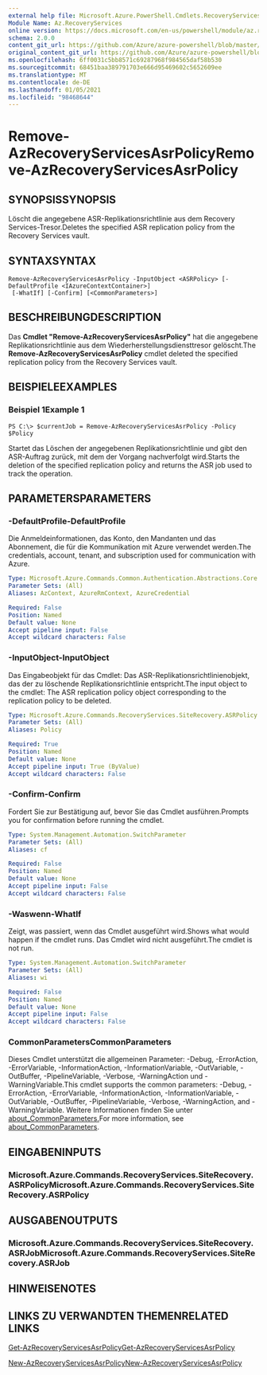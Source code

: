 ```yaml
---
external help file: Microsoft.Azure.PowerShell.Cmdlets.RecoveryServices.SiteRecovery.dll-Help.xml
Module Name: Az.RecoveryServices
online version: https://docs.microsoft.com/en-us/powershell/module/az.recoveryservices/remove-azrecoveryservicesasrpolicy
schema: 2.0.0
content_git_url: https://github.com/Azure/azure-powershell/blob/master/src/RecoveryServices/RecoveryServices/help/Remove-AzRecoveryServicesAsrPolicy.md
original_content_git_url: https://github.com/Azure/azure-powershell/blob/master/src/RecoveryServices/RecoveryServices/help/Remove-AzRecoveryServicesAsrPolicy.md
ms.openlocfilehash: 6ff0031c5bb8571c69287968f984565daf58b530
ms.sourcegitcommit: 68451baa389791703e666d95469602c5652609ee
ms.translationtype: MT
ms.contentlocale: de-DE
ms.lasthandoff: 01/05/2021
ms.locfileid: "98468644"
---
```

# <span data-ttu-id="cc0b4-101">Remove-AzRecoveryServicesAsrPolicy</span><span class="sxs-lookup"><span data-stu-id="cc0b4-101">Remove-AzRecoveryServicesAsrPolicy</span></span>

## <span data-ttu-id="cc0b4-102">SYNOPSIS</span><span class="sxs-lookup"><span data-stu-id="cc0b4-102">SYNOPSIS</span></span>
<span data-ttu-id="cc0b4-103">Löscht die angegebene ASR-Replikationsrichtlinie aus dem Recovery Services-Tresor.</span><span class="sxs-lookup"><span data-stu-id="cc0b4-103">Deletes the specified ASR replication policy from the Recovery Services vault.</span></span>

## <span data-ttu-id="cc0b4-104">SYNTAX</span><span class="sxs-lookup"><span data-stu-id="cc0b4-104">SYNTAX</span></span>

```
Remove-AzRecoveryServicesAsrPolicy -InputObject <ASRPolicy> [-DefaultProfile <IAzureContextContainer>]
 [-WhatIf] [-Confirm] [<CommonParameters>]
```

## <span data-ttu-id="cc0b4-105">BESCHREIBUNG</span><span class="sxs-lookup"><span data-stu-id="cc0b4-105">DESCRIPTION</span></span>
<span data-ttu-id="cc0b4-106">Das **Cmdlet "Remove-AzRecoveryServicesAsrPolicy"** hat die angegebene Replikationsrichtlinie aus dem Wiederherstellungsdiensttresor gelöscht.</span><span class="sxs-lookup"><span data-stu-id="cc0b4-106">The **Remove-AzRecoveryServicesAsrPolicy** cmdlet deleted the specified replication policy from the Recovery Services vault.</span></span>

## <span data-ttu-id="cc0b4-107">BEISPIELE</span><span class="sxs-lookup"><span data-stu-id="cc0b4-107">EXAMPLES</span></span>

### <span data-ttu-id="cc0b4-108">Beispiel 1</span><span class="sxs-lookup"><span data-stu-id="cc0b4-108">Example 1</span></span>
```
PS C:\> $currentJob = Remove-AzRecoveryServicesAsrPolicy -Policy $Policy
```

<span data-ttu-id="cc0b4-109">Startet das Löschen der angegebenen Replikationsrichtlinie und gibt den ASR-Auftrag zurück, mit dem der Vorgang nachverfolgt wird.</span><span class="sxs-lookup"><span data-stu-id="cc0b4-109">Starts the deletion of the specified replication policy and returns the ASR job used to track the operation.</span></span>

## <span data-ttu-id="cc0b4-110">PARAMETERS</span><span class="sxs-lookup"><span data-stu-id="cc0b4-110">PARAMETERS</span></span>

### <span data-ttu-id="cc0b4-111">-DefaultProfile</span><span class="sxs-lookup"><span data-stu-id="cc0b4-111">-DefaultProfile</span></span>
<span data-ttu-id="cc0b4-112">Die Anmeldeinformationen, das Konto, den Mandanten und das Abonnement, die für die Kommunikation mit Azure verwendet werden.</span><span class="sxs-lookup"><span data-stu-id="cc0b4-112">The credentials, account, tenant, and subscription used for communication with Azure.</span></span>


```yaml
Type: Microsoft.Azure.Commands.Common.Authentication.Abstractions.Core.IAzureContextContainer
Parameter Sets: (All)
Aliases: AzContext, AzureRmContext, AzureCredential

Required: False
Position: Named
Default value: None
Accept pipeline input: False
Accept wildcard characters: False
```

### <span data-ttu-id="cc0b4-113">-InputObject</span><span class="sxs-lookup"><span data-stu-id="cc0b4-113">-InputObject</span></span>
<span data-ttu-id="cc0b4-114">Das Eingabeobjekt für das Cmdlet: Das ASR-Replikationsrichtlinienobjekt, das der zu löschende Replikationsrichtlinie entspricht.</span><span class="sxs-lookup"><span data-stu-id="cc0b4-114">The input object to the cmdlet: The ASR replication policy object corresponding to the replication policy to be deleted.</span></span>

```yaml
Type: Microsoft.Azure.Commands.RecoveryServices.SiteRecovery.ASRPolicy
Parameter Sets: (All)
Aliases: Policy

Required: True
Position: Named
Default value: None
Accept pipeline input: True (ByValue)
Accept wildcard characters: False
```

### <span data-ttu-id="cc0b4-115">-Confirm</span><span class="sxs-lookup"><span data-stu-id="cc0b4-115">-Confirm</span></span>
<span data-ttu-id="cc0b4-116">Fordert Sie zur Bestätigung auf, bevor Sie das Cmdlet ausführen.</span><span class="sxs-lookup"><span data-stu-id="cc0b4-116">Prompts you for confirmation before running the cmdlet.</span></span>

```yaml
Type: System.Management.Automation.SwitchParameter
Parameter Sets: (All)
Aliases: cf

Required: False
Position: Named
Default value: None
Accept pipeline input: False
Accept wildcard characters: False
```

### <span data-ttu-id="cc0b4-117">-Waswenn</span><span class="sxs-lookup"><span data-stu-id="cc0b4-117">-WhatIf</span></span>
<span data-ttu-id="cc0b4-118">Zeigt, was passiert, wenn das Cmdlet ausgeführt wird.</span><span class="sxs-lookup"><span data-stu-id="cc0b4-118">Shows what would happen if the cmdlet runs.</span></span> <span data-ttu-id="cc0b4-119">Das Cmdlet wird nicht ausgeführt.</span><span class="sxs-lookup"><span data-stu-id="cc0b4-119">The cmdlet is not run.</span></span>

```yaml
Type: System.Management.Automation.SwitchParameter
Parameter Sets: (All)
Aliases: wi

Required: False
Position: Named
Default value: None
Accept pipeline input: False
Accept wildcard characters: False
```

### <span data-ttu-id="cc0b4-120">CommonParameters</span><span class="sxs-lookup"><span data-stu-id="cc0b4-120">CommonParameters</span></span>
<span data-ttu-id="cc0b4-121">Dieses Cmdlet unterstützt die allgemeinen Parameter: -Debug, -ErrorAction, -ErrorVariable, -InformationAction, -InformationVariable, -OutVariable, -OutBuffer, -PipelineVariable, -Verbose, -WarningAction und -WarningVariable.</span><span class="sxs-lookup"><span data-stu-id="cc0b4-121">This cmdlet supports the common parameters: -Debug, -ErrorAction, -ErrorVariable, -InformationAction, -InformationVariable, -OutVariable, -OutBuffer, -PipelineVariable, -Verbose, -WarningAction, and -WarningVariable.</span></span> <span data-ttu-id="cc0b4-122">Weitere Informationen finden Sie unter [about_CommonParameters.](http://go.microsoft.com/fwlink/?LinkID=113216)</span><span class="sxs-lookup"><span data-stu-id="cc0b4-122">For more information, see [about_CommonParameters](http://go.microsoft.com/fwlink/?LinkID=113216).</span></span>

## <span data-ttu-id="cc0b4-123">EINGABEN</span><span class="sxs-lookup"><span data-stu-id="cc0b4-123">INPUTS</span></span>

### <span data-ttu-id="cc0b4-124">Microsoft.Azure.Commands.RecoveryServices.SiteRecovery.ASRPolicy</span><span class="sxs-lookup"><span data-stu-id="cc0b4-124">Microsoft.Azure.Commands.RecoveryServices.SiteRecovery.ASRPolicy</span></span>

## <span data-ttu-id="cc0b4-125">AUSGABEN</span><span class="sxs-lookup"><span data-stu-id="cc0b4-125">OUTPUTS</span></span>

### <span data-ttu-id="cc0b4-126">Microsoft.Azure.Commands.RecoveryServices.SiteRecovery.ASRJob</span><span class="sxs-lookup"><span data-stu-id="cc0b4-126">Microsoft.Azure.Commands.RecoveryServices.SiteRecovery.ASRJob</span></span>

## <span data-ttu-id="cc0b4-127">HINWEISE</span><span class="sxs-lookup"><span data-stu-id="cc0b4-127">NOTES</span></span>

## <span data-ttu-id="cc0b4-128">LINKS ZU VERWANDTEN THEMEN</span><span class="sxs-lookup"><span data-stu-id="cc0b4-128">RELATED LINKS</span></span>

[<span data-ttu-id="cc0b4-129">Get-AzRecoveryServicesAsrPolicy</span><span class="sxs-lookup"><span data-stu-id="cc0b4-129">Get-AzRecoveryServicesAsrPolicy</span></span>](./Get-AzRecoveryServicesAsrPolicy.md)

[<span data-ttu-id="cc0b4-130">New-AzRecoveryServicesAsrPolicy</span><span class="sxs-lookup"><span data-stu-id="cc0b4-130">New-AzRecoveryServicesAsrPolicy</span></span>](./New-AzRecoveryServicesAsrPolicy.md)

